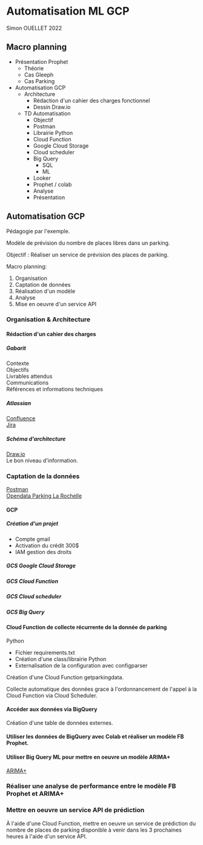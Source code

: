 # Automatisation ML GCP
Simon OUELLET 2022  

## Macro planning

- Présentation Prophet
	- Théorie
	- Cas Gleeph
	- Cas Parking
- Automatisation GCP
	- Architecture
		- Rédaction d'un cahier des charges fonctionnel
		- Dessin Draw.io
	- TD Automatisation
		- Objectif
		- Postman
		- Librairie Python
		- Cloud Function
		- Google Cloud Storage
		- Cloud scheduler
		- Big Query
			- SQL
			- ML
		- Looker
		- Prophet / colab
		- Analyse
		- Présentation

## Automatisation GCP
Pédagogie par l'exemple.  

Modèle de prévision du nombre de places libres dans un parking.    

Objectif : Réaliser un service de prévision des places de parking.  

Macro planning:  

1. Organisation  
2. Captation de données  
3. Réalisation d'un modèle
4. Analyse
5. Mise en oeuvre d'un service API

### Organisation & Architecture
#### Rédaction d'un cahier des charges
##### Gabarit
Contexte  
Objectifs  
Livrables attendus  
Communications  
Références et informations techniques  
##### Atlassian
[Confluence](https://www.atlassian.com/wac/software/confluence)   
[Jira](https://www.atlassian.com/software/jira)  
##### Schéma d'architecture
[Draw.io](https://app.diagrams.net)  
Le bon niveau d'information.
### Captation de la données  
[Postman](https://www.postman.com)   
[Opendata Parking La Rochelle](https://opendata.agglo-larochelle.fr/visualisation/information/?id=59ef869b-e326-42d6-b6ce-bba226db5266)  
#### GCP
##### Création d'un projet
- Compte gmail  
- Activation du crédit 300$  
- IAM gestion des droits  
##### GCS Google Cloud Storage
##### GCS Cloud Function  
##### GCS Cloud scheduler  
##### GCS Big Query  
#### Cloud Function de collecte récurrente de la donnée de parking
Python  
- Fichier requirements.txt  
- Création d'une class/librairie Python  
- Externalisation de la configuration avec configparser  

Création d'une Cloud Function getparkingdata.  

Collecte automatique des données grace à l'ordonnancement de l'appel à la Cloud Function via Cloud Scheduler.  

#### Accéder aux données via BigQuery
Création d'une table de données externes.  

#### Utiliser les données de BigQuery avec Colab et réaliser un modèle FB Prophet.  

#### Utiliser Big Query ML pour mettre en oeuvre un modèle ARIMA+
[ARIMA+](https://cloud.google.com/bigquery-ml/docs/reference/standard-sql/bigqueryml-syntax-create-time-series)

### Réaliser une analyse de performance entre le modèle FB Prophet et ARIMA+  

### Mettre en oeuvre un service API de prédiction

À l'aide d'une Cloud Function, mettre en oeuvre un service de prédiction du nombre de places de parking disponible à venir dans les 3 prochaines heures à l'aide d'un service API.




